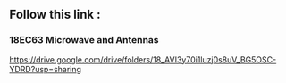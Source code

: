 ## Follow this link :

### 18EC63 Microwave and Antennas
https://drive.google.com/drive/folders/18_AVI3y70i1luzj0s8uV_BG5OSC-YDRD?usp=sharing
